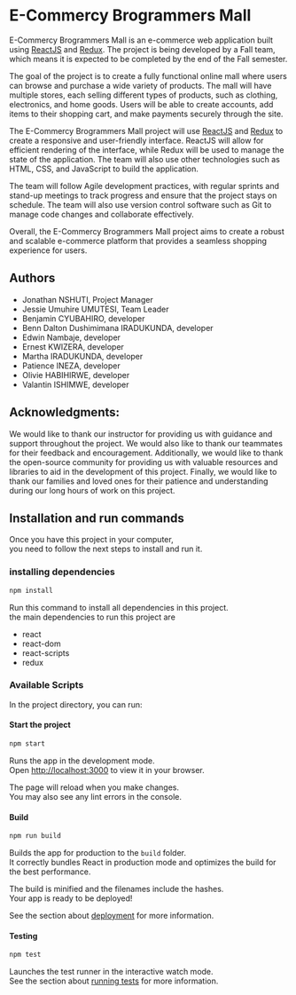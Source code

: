 # E-Commercy Brogrammers Mall

E-Commercy Brogrammers Mall is an e-commerce web application built using [ReactJS](https://react.dev/) and [Redux](https://redux.js.org/). The project is being developed by a Fall team, which means it is expected to be completed by the end of the Fall semester.

The goal of the project is to create a fully functional online mall where users can browse and purchase a wide variety of products. The mall will have multiple stores, each selling different types of products, such as clothing, electronics, and home goods. Users will be able to create accounts, add items to their shopping cart, and make payments securely through the site.

The E-Commercy Brogrammers Mall project will use [ReactJS](https://react.dev/) and [Redux](https://redux.js.org/) to create a responsive and user-friendly interface. ReactJS will allow for efficient rendering of the interface, while Redux will be used to manage the state of the application. The team will also use other technologies such as HTML, CSS, and JavaScript to build the application.

The team will follow Agile development practices, with regular sprints and stand-up meetings to track progress and ensure that the project stays on schedule. The team will also use version control software such as Git to manage code changes and collaborate effectively.

Overall, the E-Commercy Brogrammers Mall project aims to create a robust and scalable e-commerce platform that provides a seamless shopping experience for users.

## Authors

- Jonathan NSHUTI, Project Manager
- Jessie Umuhire UMUTESI, Team Leader
- Benjamin CYUBAHIRO, developer
- Benn Dalton Dushimimana IRADUKUNDA, developer
- Edwin Nambaje, developer
- Ernest KWIZERA, developer
- Martha IRADUKUNDA, developer
- Patience INEZA, developer
- Olivie HABIHIRWE, developer
- Valantin ISHIMWE, developer

## Acknowledgments:

We would like to thank our instructor for providing us with guidance and support throughout the project. We would also like to thank our teammates for their feedback and encouragement. Additionally, we would like to thank the open-source community for providing us with valuable resources and libraries to aid in the development of this project. Finally, we would like to thank our families and loved ones for their patience and understanding during our long hours of work on this project.

## Installation and run commands

Once you have this project in your computer,\
you need to follow the next steps to install and run it.

### installing dependencies

```sh
npm install
```

Run this command to install all dependencies in this project.\
the main dependencies to run this project are

- react
- react-dom
- react-scripts
- redux

### Available Scripts

In the project directory, you can run:

#### Start the project
```sh
npm start
```

Runs the app in the development mode.\
Open [http://localhost:3000](http://localhost:3000) to view it in your browser.

The page will reload when you make changes.\
You may also see any lint errors in the console.

#### Build
```sh
npm run build
```

Builds the app for production to the `build` folder.\
It correctly bundles React in production mode and optimizes the build for the best performance.

The build is minified and the filenames include the hashes.\
Your app is ready to be deployed!

See the section about [deployment](https://create-react-app.dev/docs/production-build/) for more information.

#### Testing
```sh
npm test
```

Launches the test runner in the interactive watch mode.\
See the section about [running tests](https://create-react-app.dev/docs/running-tests) for more information.

